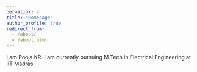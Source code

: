 ```yaml
---
permalink: /
title: "Homepage"
author_profile: true
redirect_from: 
  - /about/
  - /about.html
---
```


I am Pooja KR. I am currently pursuing M.Tech in Electrical Engineering at IIT Madras. 
